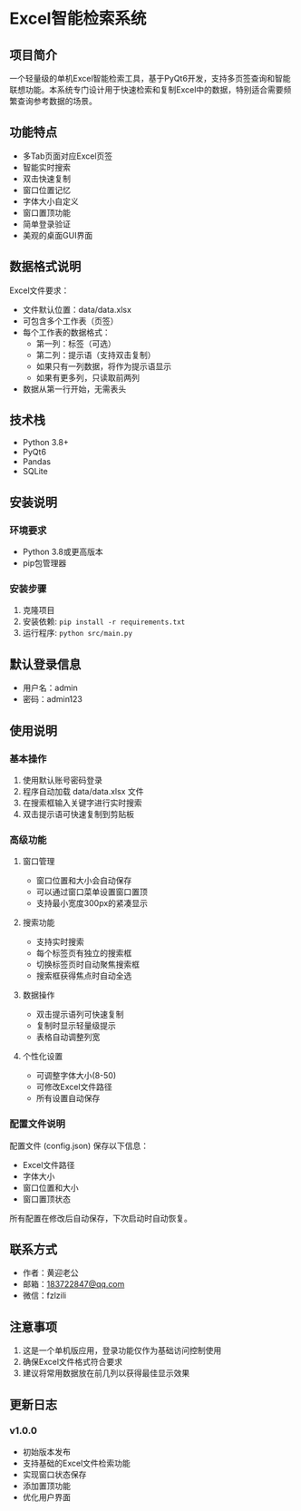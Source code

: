# Excel智能检索系统

## 项目简介
一个轻量级的单机Excel智能检索工具，基于PyQt6开发，支持多页签查询和智能联想功能。本系统专门设计用于快速检索和复制Excel中的数据，特别适合需要频繁查询参考数据的场景。

## 功能特点
- 多Tab页面对应Excel页签
- 智能实时搜索
- 双击快速复制
- 窗口位置记忆
- 字体大小自定义
- 窗口置顶功能
- 简单登录验证
- 美观的桌面GUI界面

## 数据格式说明
Excel文件要求：
- 文件默认位置：data/data.xlsx
- 可包含多个工作表（页签）
- 每个工作表的数据格式：
  - 第一列：标签（可选）
  - 第二列：提示语（支持双击复制）
  - 如果只有一列数据，将作为提示语显示
  - 如果有更多列，只读取前两列
- 数据从第一行开始，无需表头

## 技术栈
- Python 3.8+
- PyQt6
- Pandas
- SQLite

## 安装说明

### 环境要求
- Python 3.8或更高版本
- pip包管理器

### 安装步骤
1. 克隆项目
2. 安装依赖: `pip install -r requirements.txt`
3. 运行程序: `python src/main.py`

## 默认登录信息
- 用户名：admin
- 密码：admin123

## 使用说明

### 基本操作
1. 使用默认账号密码登录
2. 程序自动加载 data/data.xlsx 文件
3. 在搜索框输入关键字进行实时搜索
4. 双击提示语可快速复制到剪贴板

### 高级功能
1. 窗口管理
   - 窗口位置和大小会自动保存
   - 可以通过窗口菜单设置窗口置顶
   - 支持最小宽度300px的紧凑显示

2. 搜索功能
   - 支持实时搜索
   - 每个标签页有独立的搜索框
   - 切换标签页时自动聚焦搜索框
   - 搜索框获得焦点时自动全选

3. 数据操作
   - 双击提示语列可快速复制
   - 复制时显示轻量级提示
   - 表格自动调整列宽

4. 个性化设置
   - 可调整字体大小(8-50)
   - 可修改Excel文件路径
   - 所有设置自动保存

### 配置文件说明
配置文件 (config.json) 保存以下信息：
- Excel文件路径
- 字体大小
- 窗口位置和大小
- 窗口置顶状态

所有配置在修改后自动保存，下次启动时自动恢复。

## 联系方式
- 作者：黄迎老公
- 邮箱：183722847@qq.com
- 微信：fzlzili

## 注意事项
1. 这是一个单机版应用，登录功能仅作为基础访问控制使用
2. 确保Excel文件格式符合要求
3. 建议将常用数据放在前几列以获得最佳显示效果

## 更新日志
### v1.0.0
- 初始版本发布
- 支持基础的Excel文件检索功能
- 实现窗口状态保存
- 添加置顶功能
- 优化用户界面